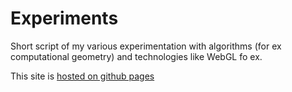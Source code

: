 # Experiments

Short script of my various experimentation with algorithms (for ex computational geometry) and technologies like WebGL fo ex.

This site is [hosted on github pages](https://lefuturiste.github.io/experiments)

